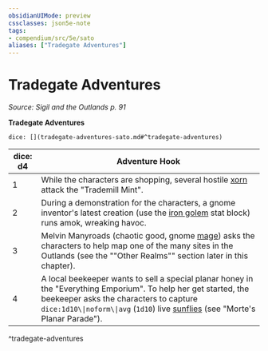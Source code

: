 ```yaml
---
obsidianUIMode: preview
cssclasses: json5e-note
tags:
- compendium/src/5e/sato
aliases: ["Tradegate Adventures"]
---
```

# Tradegate Adventures
*Source: Sigil and the Outlands p. 91* 

**Tradegate Adventures**

`dice: [](tradegate-adventures-sato.md#^tradegate-adventures)`

| dice: d4 | Adventure Hook |
|----------|----------------|
| 1 | While the characters are shopping, several hostile [xorn](2-Mechanics/CLI/bestiary/elemental/xorn.md) attack the "Trademill Mint". |
| 2 | During a demonstration for the characters, a gnome inventor's latest creation (use the [iron golem](2-Mechanics/CLI/bestiary/construct/iron-golem.md) stat block) runs amok, wreaking havoc. |
| 3 | Melvin Manyroads (chaotic good, gnome [mage](2-Mechanics/CLI/bestiary/humanoid/mage.md)) asks the characters to help map one of the many sites in the Outlands (see the ""Other Realms"" section later in this chapter). |
| 4 | A local beekeeper wants to sell a special planar honey in the "Everything Emporium". To help her get started, the beekeeper asks the characters to capture `dice:1d10\\|noform\\|avg` (`1d10`) live [sunflies](2-Mechanics/CLI/bestiary/celestial/sunfly-mpp.md) (see "Morte's Planar Parade"). |
^tradegate-adventures